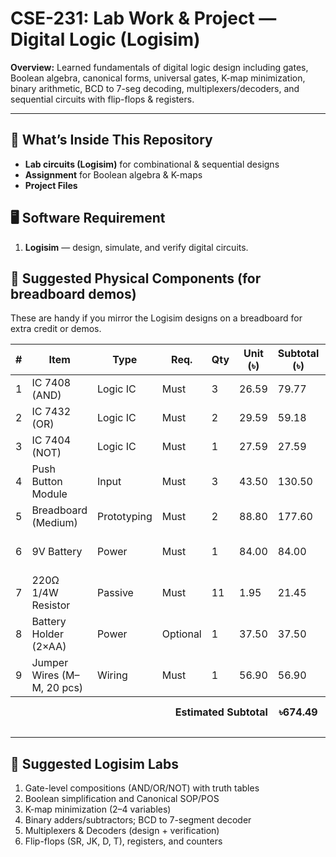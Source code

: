<body>

  <h1>CSE-231: Lab Work &amp; Project — Digital Logic (Logisim)</h1>
  <p>
    <strong>Overview:</strong> Learned fundamentals of digital logic design including gates, Boolean algebra, canonical forms,
    universal gates, K-map minimization, binary arithmetic, BCD to 7-seg decoding, multiplexers/decoders, and sequential circuits
    with flip-flops &amp; registers.
  </p>

  <hr />

  <h2>🧰 What’s Inside This Repository</h2>
  <ul>
    <li><strong>Lab circuits (Logisim)</strong> for combinational &amp; sequential designs</li>
    <li><strong>Assignment</strong> for Boolean algebra &amp; K-maps</li>
    <li><strong>Project Files</strong></li>
  </ul>

  <h2>🖥️ Software Requirement</h2>
  <ol>
    <li><strong>Logisim</strong> — design, simulate, and verify digital circuits.</li>
  </ol>

  <h2>🔌 Suggested Physical Components (for breadboard demos)</h2>
  <p class="muted">These are handy if you mirror the Logisim designs on a breadboard for extra credit or demos.</p>

  <table>
    <thead>
      <tr>
        <th>#</th>
        <th>Item</th>
        <th>Type</th>
        <th>Req.</th>
        <th>Qty</th>
        <th>Unit (৳)</th>
        <th>Subtotal (৳)</th>
        <th>Notes</th>
      </tr>
    </thead>
    <tbody>
      <tr>
        <td>1</td>
        <td>IC 7408 (AND)</td>
        <td>Logic IC</td>
        <td><span class="badge">Must</span></td>
        <td>3</td>
        <td>26.59</td>
        <td>79.77</td>
        <td>Quad 2-input AND</td>
      </tr>
      <tr>
        <td>2</td>
        <td>IC 7432 (OR)</td>
        <td>Logic IC</td>
        <td><span class="badge">Must</span></td>
        <td>2</td>
        <td>29.59</td>
        <td>59.18</td>
        <td>Quad 2-input OR</td>
      </tr>
      <tr>
        <td>3</td>
        <td>IC 7404 (NOT)</td>
        <td>Logic IC</td>
        <td><span class="badge">Must</span></td>
        <td>1</td>
        <td>27.59</td>
        <td>27.59</td>
        <td>Hex inverter</td>
      </tr>
      <tr>
        <td>4</td>
        <td>Push Button Module</td>
        <td>Input</td>
        <td><span class="badge">Must</span></td>
        <td>3</td>
        <td>43.50</td>
        <td>130.50</td>
        <td>Debounced inputs</td>
      </tr>
      <tr>
        <td>5</td>
        <td>Breadboard (Medium)</td>
        <td>Prototyping</td>
        <td><span class="badge">Must</span></td>
        <td>2</td>
        <td>88.80</td>
        <td>177.60</td>
        <td>Main build surface</td>
      </tr>
      <tr>
        <td>6</td>
        <td>9V Battery</td>
        <td>Power</td>
        <td><span class="badge">Must</span></td>
        <td>1</td>
        <td>84.00</td>
        <td>84.00</td>
        <td>Use with regulator as needed</td>
      </tr>
      <tr>
        <td>7</td>
        <td>220Ω 1/4W Resistor</td>
        <td>Passive</td>
        <td><span class="badge">Must</span></td>
        <td>11</td>
        <td>1.95</td>
        <td>21.45</td>
        <td>Limit LED/logic currents</td>
      </tr>
      <tr>
        <td>8</td>
        <td>Battery Holder (2×AA)</td>
        <td>Power</td>
        <td><span class="badge badge-optional">Optional</span></td>
        <td>1</td>
        <td>37.50</td>
        <td>37.50</td>
        <td>Alternative power source</td>
      </tr>
      <tr>
        <td>9</td>
        <td>Jumper Wires (M–M, 20 pcs)</td>
        <td>Wiring</td>
        <td><span class="badge">Must</span></td>
        <td>1</td>
        <td>56.90</td>
        <td>56.90</td>
        <td>Interconnects</td>
      </tr>
    </tbody>
    <tfoot>
      <tr>
        <th colspan="6" style="text-align:right">Estimated Subtotal</th>
        <th>৳674.49</th>
        <th>Any Other Item</th>
      </tr>
    </tfoot>
  </table>

  <hr/>

  <h2>🧪 Suggested Logisim Labs</h2>
  <ol>
    <li>Gate-level compositions (AND/OR/NOT) with truth tables</li>
    <li>Boolean simplification and Canonical SOP/POS</li>
    <li>K-map minimization (2–4 variables)</li>
    <li>Binary adders/subtractors; BCD to 7-segment decoder</li>
    <li>Multiplexers &amp; Decoders (design + verification)</li>
    <li>Flip-flops (SR, JK, D, T), registers, and counters</li>
  </ol>

</body>
